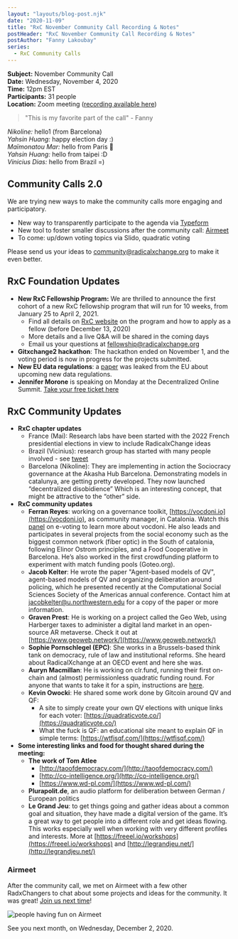 ```yaml
---
layout: "layouts/blog-post.njk"
date: "2020-11-09"
title: "RxC November Community Call Recording & Notes"
postHeader: "RxC November Community Call Recording & Notes"
postAuthor: "Fanny Lakoubay"
series:
  - RxC Community Calls
---
```


**Subject:** November Community Call<br/>
**Date:** Wednesday, November 4, 2020<br/>
**Time:** 12pm EST<br/>
**Participants:** 31 people<br/>
**Location:** Zoom meeting ([recording available here](https://youtu.be/w1_KVk2CyF8))

> "This is my favorite part of the call" - Fanny

_Nikoline:_ hello1 (from Barcelona)<br/>
_Yahsin Huang:_ happy election day :)<br/>
_Maïmonatou Mar:_ hello from Paris 👋<br/>
_Yahsin Huang:_ hello from taipei :D<br/>
_Vinicius Dias:_ hello from Brazil =)

## Community Calls 2.0

We are trying new ways to make the community calls more engaging and participatory.

- New way to transparently participate to the agenda via [Typeform](https://community910829.typeform.com/to/OhB3aq5h)
- New tool to foster smaller discussions after the community call: [Airmeet](https://www.airmeet.com/event/c92098f0-0f27-11eb-b346-4dc4456ccc9d?mc_cid=68f168afd1&mc_eid=%5BUNIQID%5D)
- To come: up/down voting topics via Slido, quadratic voting

Please send us your ideas to [community@radicalxchange.org](mailto:community@radicalxchange.org) to make it even better.

## RxC Foundation Updates

- **New RxC Fellowship Program:** We are thrilled to announce the first cohort of a new RxC fellowship program that will run for 10 weeks, from January 25 to April 2, 2021.
  - Find all details on [RxC website](/fellowship/2021) on the program and how to apply as a fellow (before December 13, 2020)
  - More details and a live Q&A will be shared in the coming days
  - Email us your questions at [fellowship@radicalxchange.org](mailto:fellowship@radicalxchange.org)
- **Gitxchange2 hackathon**: The hackathon ended on November 1, and the voting period is now in progress for the projects submitted.
- **New EU data regulations**: a [paper](https://drive.google.com/file/d/1bud4hJKlSAEeqfodHuDbEBcxV9Scppvn/view) was leaked from the EU about upcoming new data regulations.
- **Jennifer Morone** is speaking on Monday at the Decentralized Online Summit. [Take your free ticket here ](https://www.eventbrite.co.uk/e/the-decentralized-os-tickets-127485471477)

## RxC Community Updates

- **RxC chapter updates**
  - France (Mai): Research labs have been started with the 2022 French presidential elections in view to include RadicalxChange ideas
  - Brazil (Vicinius): research group has started with many people involved - see [tweet](https://twitter.com/rxcBrasil/status/1321986690685325313?s=20)
  - Barcelona (Nikoline): They are implementing in action the Sociocracy governance at the Akasha Hub Barcelona. Demonstrating models in catalunya, are getting pretty developed. They now launched “decentralized disobidience” Which is an interesting concept, that might be attractive to the “other” side.
- **RxC community updates**
  - **Ferran Reyes**: working on a governance toolkit, [https://vocdoni.io](https://vocdoni.io), as community manager, in Catalonia. Watch this [panel](https://www.youtube.com/watch?v=AmwGnfKacnQ) on e-voting to learn more about vocdoni. He also leads and participates in several projects from the social economy such as the biggest common network (fiber optic) in the South of catalonia, following Elinor Ostrom principles, and a Food Cooperative in Barcelona. He’s also worked in the first crowdfunding platform to experiment with match funding pools (Goteo.org).
  - **Jacob Kelter**: He wrote the paper "Agent-based models of QV", agent-based models of QV and organizing deliberation around policing, which he presented recently at the Computational Social Sciences Society of the Americas annual conference. Contact him at [jacobkelter@u.northwestern.edu](mailto:jacobkelter@u.northwestern.edu) for a copy of the paper or more information.
  - **Graven Prest**: He is working on a project called the Geo Web, using Harberger taxes to administer a digital land market in an open-source AR metaverse. Check it out at [https://www.geoweb.network/](https://www.geoweb.network/)
  - **Sophie Pornschlegel (EPC)**: She works in a Brussels-based think tank on democracy, rule of law and institutional reforms. She heard about RadicalXchange at an OECD event and here she was.
  - **Auryn Macmillan**: He is working on clr.fund, running their first on-chain and (almost) permissionless quadratic funding round. For anyone that wants to take it for a spin, instructions are [here](https://blog.clr.fund/how-to-contribute-to-clr-funds-first-real-money-matching-round/).
  - **Kevin Owocki**: He shared some work done by Gitcoin around QV and QF:
    - A site to simply create your own QV elections with unique links for each voter: [https://quadraticvote.co/](https://quadraticvote.co/)
    - What the fuck is QF: an educational site meant to explain QF in simple terms: [https://wtfisqf.com/](https://wtfisqf.com/)
- **Some interesting links and food for thought shared during the meeting:**
  - **The work of Tom Atlee**
    - [http://taoofdemocracy.com/](http://taoofdemocracy.com/)
    - [http://co-intelligence.org/](http://co-intelligence.org/)
    - [https://www.wd-pl.com/](https://www.wd-pl.com/)
  - **Plurapolit.de**, an audio platform for deliberation between German / European politics
  - **Le Grand Jeu**: to get things going and gather ideas about a common goal and situation, they have made a digital version of the game. It’s a great way to get people into a different role and get ideas flowing. This works especially well when working with very different profiles and interests. More at [https://freeel.io/workshops](https://freeel.io/workshops) and [http://legrandjeu.net/](http://legrandjeu.net/)

### Airmeet

After the community call, we met on Airmeet with a few other RadxChangers to chat about some projects and ideas for the community. It was great! [Join us next time](https://www.airmeet.com/event/c92098f0-0f27-11eb-b346-4dc4456ccc9d?mc_cid=68f168afd1&mc_eid=%5BUNIQID%5D)!

![people having fun on Airmeet](/images/blog/fun-on-airmeet.png "image_tooltip")

See you next month, on Wednesday, December 2, 2020.

